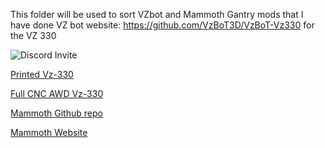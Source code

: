 This folder will be used to sort VZbot and Mammoth Gantry mods that I have done
VZ bot website: https://github.com/VzBoT3D/VzBoT-Vz330 for the VZ 330


<img src="https://camo.githubusercontent.com/0a5d3e16920be8b2e1317689daffa18c53dae9bcadce41acdaee72ee2002a685/68747470733a2f2f646973636f72646170702e636f6d2f6170692f6775696c64732f3832393832383736353531323130363035342f7769646765742e706e673f7374796c653d62616e6e657232" alt="Discord Invite" data-canonical-src="https://discordapp.com/api/guilds/829828765512106054/widget.png?style=banner2" style="max-width: 100%;">

<a href="https://a360.co/3FtdnGd" rel="nofollow">Printed Vz-330</a>

<a href="https://a360.co/4iu8HhW" rel="nofollow">Full CNC AWD Vz-330</a>


<a href="https://github.com/mammoth-3D/Mammoth-FDM-MODs?tab=readme-ov-file" rel="nofollow">Mammoth Github repo</a>

<a href="https://docs.mammoth-3d.ch/" rel="nofollow">Mammoth Website</a>
